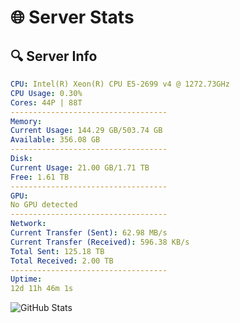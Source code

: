 # 🌐 Server Stats
## 🔍 Server Info
```yaml
CPU: Intel(R) Xeon(R) CPU E5-2699 v4 @ 1272.73GHz
CPU Usage: 0.30%
Cores: 44P | 88T
-----------------------------------
Memory:
Current Usage: 144.29 GB/503.74 GB
Available: 356.08 GB
-----------------------------------
Disk:
Current Usage: 21.00 GB/1.71 TB
Free: 1.61 TB
-----------------------------------
GPU:
No GPU detected
-----------------------------------
Network:
Current Transfer (Sent): 62.98 MB/s
Current Transfer (Received): 596.38 KB/s
Total Sent: 125.18 TB
Total Received: 2.00 TB
-----------------------------------
Uptime:
12d 11h 46m 1s
```
![GitHub Stats](https://img.shields.io/badge/Updated-2025-02-20_10:29:19-blue)